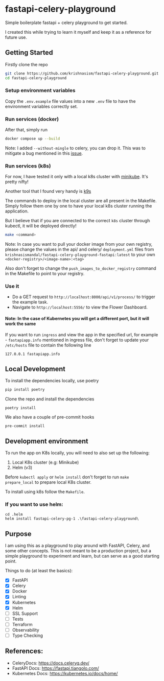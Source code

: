 # fastapi-celery-playground
Simple boilerplate fastapi + celery playground to get started.

I created this while trying to learn it myself and keep it as a reference for future use.

## Getting Started
Firstly clone the repo
```bash
git clone https://github.com/krishnasism/fastapi-celery-playground.git
cd fastapi-celery-playground
```

### Setup environment variables
Copy the `.env.example` file values into a new `.env` file to have the environment variables correctly set.

### Run services (docker)
After that, simply run

```bash
docker compose up --build
```

Note: I added `--without-mingle` to celery, you can drop it. This was to mitigate a bug mentioned in this [issue](https://github.com/celery/celery/discussions/7276).

### Run services (k8s)

For now, I have tested it only with a local k8s cluster with [minikube](https://minikube.sigs.k8s.io/docs/start/). It's pretty nifty!

Another tool that I found very handy is [k9s](https://k9scli.io/)

The commands to deploy in the local cluster are all present in the Makefile. Simply follow them one by one to have your local k8s cluster running the application.

But I believe that if you are connected to the correct `k8s` cluster through kubectl, it will be deployed directly!


```bash
make <command>
```

Note: In case you want to pull your docker image from your own registry, please change the values in the api/ and celery/ `deployment.yml` files from `krishnasismandal/fastapi-celery-playground-fastapi:latest` to your own `<docker-registry>/<image-name>:<tag>`

Also don't forget to change the `push_images_to_docker_registry` command in the Makefile to point to your registry.

### Use it
- Do a GET request to `http://localhost:8000/api/v1/process/` to trigger the example task.
- Navigate to `http://localhost:5556/` to view the Flower Dashboard.

#### Note: In the case of Kubernetes you will get a different port, but it will work the same

If you want to run `ingress` and view the app in the specified url, for example - `fastapiapp.info` mentioned in ingress file, don't forget to update your `/etc/hosts` file to contain the following line

```
127.0.0.1 fastapiapp.info
```

## Local Development
To install the dependencies locally, use poetry
```bash
pip install poetry
```
Clone the repo and install the dependencies
```
poetry install
```

We also have a couple of pre-commit hooks
```
pre-commit install
```

## Development environment
To run the app on K8s locally, you will need to also set up the following:
1. Local K8s cluster (e.g: Minikube)
1. Helm (v3)

Before `kubectl apply` or `helm install` don't forget to run `make prepare_local` to prepare local K8s cluster.

To install using k8s follow the `Makefile`. 

### If you want to use helm:
```
cd .helm
helm install fastapi-celery-pg-1 .\fastapi-celery-playground\
```

## Purpose

I am using this as a playground to play around with FastAPI, Celery, and some other concepts. This is not meant to be a production project, but a simple playground to experiment and learn, but can serve as a good starting point.

Things to do (at least the basics):

- [x] FastAPI
- [x] Celery
- [x] Docker
- [x] Linting
- [x] Kubernetes
- [x] Helm
- [ ] SSL Support
- [ ] Tests
- [ ] Terraform
- [ ] Observability
- [ ] Type Checking

## References:
- CeleryDocs: https://docs.celeryq.dev/
- FastAPI Docs: https://fastapi.tiangolo.com/
- Kubernetes Docs: https://kubernetes.io/docs/home/
